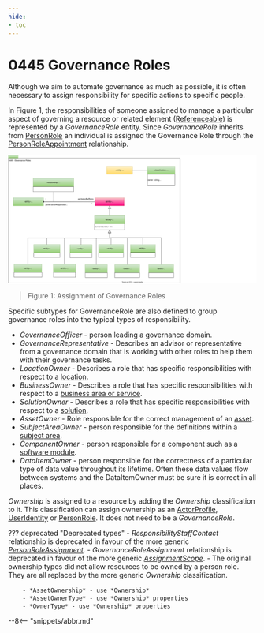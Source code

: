 ```yaml
---
hide:
- toc
---
```


<!-- SPDX-License-Identifier: CC-BY-4.0 -->
<!-- Copyright Contributors to the ODPi Egeria project. -->

# 0445 Governance Roles

Although we aim to automate governance as much as possible, it is often necessary to
assign responsibility for specific actions to specific people.

In Figure 1, the responsibilities of someone assigned to manage a
particular aspect of governing a resource or related element ([Referenceable](/types/0/0010-Base-Model))
is represented by a *GovernanceRole* entity.
Since *GovernanceRole* inherits from [PersonRole](/types/1/0112-People)
an individual is assigned the Governance Role through the [PersonRoleAppointment](/types/1/0112-People)
relationship.

![UML](0445-Governance-Roles.svg)
> Figure 1: Assignment of Governance Roles

Specific subtypes for GovernanceRole are also defined to group governance roles into the typical types of responsibility.

* *GovernanceOfficer* - person leading a governance domain.
* *GovernanceRepresentative* - Describes an advisor or representative from a governance domain that is working with other roles to help them with their governance tasks.
* *LocationOwner* - Describes a role that has specific responsibilities with respect to a [location](/types/0/0025-Locations).
* *BusinessOwner* - Describes a role that has specific responsibilities with respect to a [business area or service](/types/4/0440-Organization-Controls).
* *SolutionOwner* - Describes a role that has specific responsibilities with respect to a [solution](/types/7/0740-Solution-Blueprints).
* *AssetOwner* - Role responsible for the correct management of an [asset](/types/0/0010-Base-Model).
* *SubjectAreaOwner* - person responsible for the definitions within a [subject area](/types/4/0425-Subject-Areas).
* *ComponentOwner* - person responsible for a component such as a [software module](/type/2/0281-Software-Modules).
* *DataItemOwner* - person responsible for the correctness of a particular type of data value throughout its lifetime.  Often these data values flow between systems and the DataItemOwner must be sure it is correct in all places.

*Ownership* is assigned to a resource by adding the *Ownership* classification to it. This classification can assign ownership as an [ActorProfile](/1/0110-Actors), [UserIdentity](/types/1/0110-Actors) or [PersonRole](/types/1/0112-People).
It does not need to be a *GovernanceRole*.

??? deprecated "Deprecated types"
    - *ResponsibilityStaffContact* relationship is deprecated in favour of the more generic [*PersonRoleAssignment*](/types/1/0112-People).
    - *GovernanceRoleAssignment* relationship is deprecated in favour of the more generic [*AssignmentScope*](/types/1/0120-Assignment-Scopes).
    - The original ownership types did not allow resources to be owned by a person role. They are all replaced by the more generic *Ownership* classification.

        - *AssetOwnership* - use *Ownership*
        - *AssetOwnerType* - use *Ownership* properties
        - *OwnerType* - use *Ownership* properties

--8<-- "snippets/abbr.md"